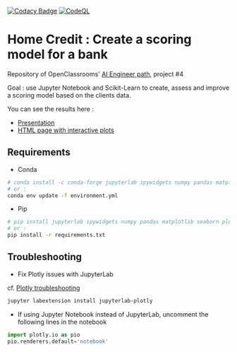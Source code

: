 [![Codacy Badge](https://app.codacy.com/project/badge/Grade/dd4a397e7bfe43a5bcf16ff7e6a2056a)](https://www.codacy.com/gh/fleuryc/oc_ingenieur-ia_P4-Construisez-un-modele-de-scoring/dashboard) [![CodeQL](https://github.com/fleuryc/oc_ingenieur-ia_P4-Construisez-un-modele-de-scoring/actions/workflows/codeql-analysis.yml/badge.svg)](https://github.com/fleuryc/oc_ingenieur-ia_P4-Construisez-un-modele-de-scoring/actions/workflows/codeql-analysis.yml)

# Home Credit : Create a scoring model for a bank

Repository of OpenClassrooms' [AI Engineer path](https://openclassrooms.com/fr/paths/188-ingenieur-ia), project #4

Goal : use Jupyter Notebook and Scikit-Learn to create, assess and improve a scoring model based on the clients data.

You can see the results here :

-   [Presentation](https://fleuryc.github.io/oc_ingenieur-ia_P4-Construisez-un-modele-de-scoring/index.html)
-   [HTML page with interactive plots](https://fleuryc.github.io/oc_ingenieur-ia_P4-Construisez-un-modele-de-scoring/notebook.html)

## Requirements

-   Conda

```bash
# conda install -c conda-forge jupyterlab ipywidgets numpy pandas matplotlib seaborn plotly statsmodels imbalanced-learn scikit-learn scikit-learn-intelex auto-sklearn xgboost lightgbm graphviz python-graphviz lime shap
# or :
conda env update -f environment.yml
```

-   Pip

```bash
# pip install jupyterlab ipywidgets numpy pandas matplotlib seaborn plotly statsmodels imbalanced-learn scikit-learn scikit-learn-intelex auto-sklearn xgboost lightgbm graphviz python-graphviz lime shap
# or :
pip install -r requirements.txt
```

## Troubleshooting

-   Fix Plotly issues with JupyterLab

cf. [Plotly troubleshooting](https://plotly.com/python/troubleshooting/#jupyterlab-problems)

```bash
jupyter labextension install jupyterlab-plotly
```

-   If using Jupyter Notebook instead of JupyterLab, uncomment the following lines in the notebook

```python
import plotly.io as pio
pio.renderers.default='notebook'
```
